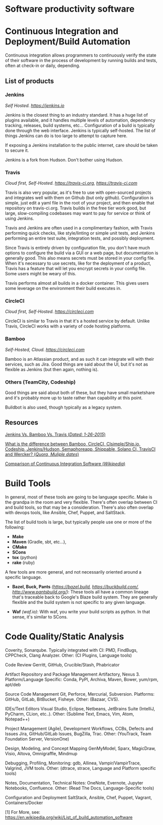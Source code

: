 # Software productivity software



# Continuous Integration and Deployment/Build Automation
Continuous integration allows programmers to continuously verify the state of
their software in the process of development by running builds and tests,
often at check-in or daily, depending.

## List of products
### Jenkins
*Self Hosted. https://jenkins.io*

Jenkins is the closest thing to an industry standard. It has a huge list of
plugins available, and it handles multiple levels of automation, dependency
tracking, releases, build systems, etc... Configuration of a build is typically
done through the web interface. Jenkins is typically self-hosted. The list of
things Jenkins can do is too large to attempt to capture here.

If exposing a Jenkins installation to the public internet, care should be taken
to secure it.

Jenkins is a fork from Hudson. Don't bother using Hudson.

### Travis
*Cloud first, Self-Hosted. https://travis-ci.org, https://travis-ci.com*

Travis is also very popular, as it's free to use with open-sourced projects and 
integrates well with them on Github (but only github). Configuration is simple, 
just edit a yaml file in the root of your project, and then enable that 
repository on travis-ci.org. Travis builds in the free tier work good, but 
large, slow-compiling codebases may want to pay for service or think of using 
Jenkins.

Travis and Jenkins are often used in a complimentary fashion, with Travis
performing quick checks, like style/linting or simple unit tests, and Jenkins
performing an entire test suite, integration tests, and possibly deployment.

Since Travis is entirely driven by configuration file, you don't have much
options to configure the build via a GUI or a web page, but documentation is
generally good. This also means secrets must be stored in your config file.
When it's necessary to use secrets, like for the deployment of a product,
Travis has a feature that will let you encrypt secrets in your config file.
Some users might be weary of this.

Travis performs almost all builds in a docker container. This gives users some
leverage on the environment their build executes in.

### CircleCI
*Cloud first, Self-Hosted. https://circleci.com*

CircleCI is similar to Travis in that it's a hosted service by default. Unlike
Travis, CircleCI works with a variety of code hosting platforms.


### Bamboo
*Self-Hosted, Cloud. https://circleci.com*

Bamboo is an Atlassian product, and as such it can integrate will with their
services, such as Jira. Good things are said about the UI, but it's not as 
flexible as Jenkins (but then again, nothing is).

### Others (TeamCity, Codeship)
Good things are said about both of these, but they have small marketshare and
it's probably more up to taste rather than capability at this point.

Buildbot is also used, though typically as a legacy system.

## Resources
[Jenkins Vs. Bamboo Vs. Travis (*Dated: 1-26-2015*)](https://www.itcentralstation.com/product_reviews/bamboo-review-31830-by-victor-farcic)

[What is the difference between Bamboo, CircleCI, CIsimple/Ship.io, Codeship, Jenkins/Hudson, Semaphoreapp, Shippable, Solano CI, TravisCI and Wercker? (*Quora, Muliple dates*)](https://www.quora.com/What-is-the-difference-between-Bamboo-CircleCI-CIsimple-Ship-io-Codeship-Jenkins-Hudson-Semaphoreapp-Shippable-Solano-CI-TravisCI-and-Wercker)

[Comparison of Continuous Integration Software (*Wikipedia*)](https://en.wikipedia.org/wiki/Comparison_of_continuous_integration_software)


# Build Tools

In general, most of these tools are going to be language specific. Make is the
grandpa in the room and very flexible. There's often overlap between CI and 
build tools, so that may be a consideration. There's also often overlap with
devops tools, like Ansible, Chef, Puppet, and SaltStack.

The list of build tools is large, but typically people use one or more of the
following:

* **Make** 
* **Maven** (Gradle, sbt, etc...),
* **CMake**
* **SCons**
* **tox** (python)
* **rake** (ruby)

A few tools are more general, and not necessarily oriented around a specific 
language.
* **Bazel, Buck, Pants** *(https://bazel.build, https://buckbuild.com/, http://www.pantsbuild.org/)*: These tools all have a common lineage that's
traceable back to Google's Blaze build system. They are generally flexible and
the build system is not specific to any given language.

* **Waf** *(waf.io)*: With waf, you write your build scripts as python. In that
sense, it's similar to SCons.


# Code Quality/Static Analysis
Coverity, Sonarqube. Typically integrated with CI: PMD, FindBugs, CPPCheck, Clang Analyzer. Other: (CI Plugins, Language tools)

Code Review
Gerritt, GitHub, Crucible/Stash, Phabricator

Artifact Repository and Package Management
Artifactory, Nexus 3. Platform/Language Specific: Conda, PyPI, Archiva, Maven, Bower, yum/rpm, apt/deb

Source Code Management
Git, Perforce, Mercurial, Subversion. Platforms: GitHub, GitLab, BitBucket, Fisheye. Other: (Bazaar, CVS).

IDEs/Text Editors
Visual Studio, Eclipse, Netbeans, JetBrains Suite (IntelliJ, PyCharm, CLion, etc..).  Other: (Sublime Text, Emacs, Vim, Atom, Notepad++)

Project Management (Agile), Development Workflows, CCBs, Defects and Issues
Jira, GitHub/GitLab Issues, BugZilla, Trac. Other: (YouTrack, Team Foundation Server, VersionOne)

Design, Modeling, and Concept Mapping
GenMyModel, Sparx, MagicDraw, Visio, Altova, Omnigraffle, Mindmup

Debugging, Profiling, Monitoring:
gdb, Allinea, Vampir/VampirTrace, Valgrind, JVM tools. Other: (dtrace, strace, Language and Platform specific tools)

Notes, Documentation, Technical Notes:
OneNote, Evernote, Jupyter Notebooks, Confluence. Other: (Read The Docs, Language-Specific tools)

Configuration and Deployment
SaltStack, Ansible, Chef, Puppet, Vagrant, Containers/Docker

[1] For More, see: https://en.wikipedia.org/wiki/List_of_build_automation_software

